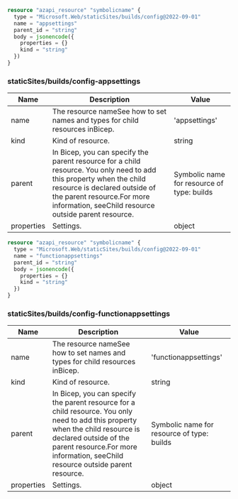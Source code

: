 ```terraform
resource "azapi_resource" "symbolicname" {
  type = "Microsoft.Web/staticSites/builds/config@2022-09-01"
  name = "appsettings"
  parent_id = "string"
  body = jsonencode({
    properties = {}
    kind = "string"
  })
}

```

### staticSites/builds/config-appsettings

| Name | Description | Value |
|-|-|-|
| name | The resource nameSee how to set names and types for child resources inBicep. | 'appsettings' |
| kind | Kind of resource. | string |
| parent | In Bicep, you can specify the parent resource for a child resource. You only need to add this property when the child resource is declared outside of the parent resource.For more information, seeChild resource outside parent resource. | Symbolic name for resource of type: builds |
| properties | Settings. | object |


```terraform
resource "azapi_resource" "symbolicname" {
  type = "Microsoft.Web/staticSites/builds/config@2022-09-01"
  name = "functionappsettings"
  parent_id = "string"
  body = jsonencode({
    properties = {}
    kind = "string"
  })
}

```

### staticSites/builds/config-functionappsettings

| Name | Description | Value |
|-|-|-|
| name | The resource nameSee how to set names and types for child resources inBicep. | 'functionappsettings' |
| kind | Kind of resource. | string |
| parent | In Bicep, you can specify the parent resource for a child resource. You only need to add this property when the child resource is declared outside of the parent resource.For more information, seeChild resource outside parent resource. | Symbolic name for resource of type: builds |
| properties | Settings. | object |


